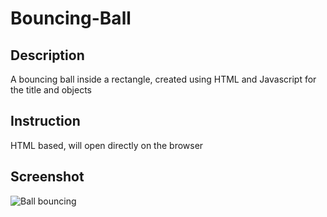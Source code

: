 # Bouncing-Ball
## Description
A bouncing ball inside a rectangle, created using HTML and Javascript for the title and objects
## Instruction
HTML based, will open directly on the browser
## Screenshot

![Ball bouncing](https://github.com/M-amin91/Bouncing-Ball/assets/128710490/cc963a00-1783-4b59-af96-2a51d3ba4b10)
